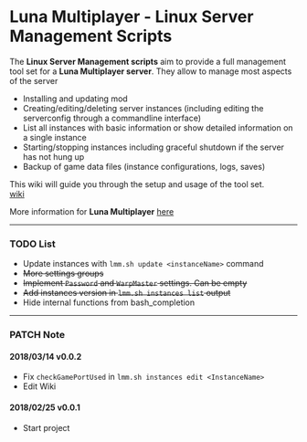 # Luna Multiplayer - Linux Server Management Scripts
The **Linux Server Management scripts** aim to provide a full management tool set for a **Luna Multiplayer server**. They allow to manage most aspects of the server

  * Installing and updating mod
  * Creating/editing/deleting server instances (including editing the serverconfig through a commandline interface)
  * List all instances with basic information or show detailed information on a single instance
  * Starting/stopping instances including graceful shutdown if the server has not hung up
  * Backup of game data files (instance configurations, logs, saves)

This wiki will guide you through the setup and usage of the tool set.  
[wiki](https://github.com/artnod78/KSP-DMP-Manager/wiki)

More information for **Luna Multiplayer** [here](http://lunamultiplayer.com/)

-------------

### TODO List
* Update instances with ``lmm.sh update <instanceName>`` command
* ~~More settings groups~~
* ~~Implement ``Password`` and ``WarpMaster`` settings. Can be empty~~
* ~~Add instances version in ``lmm.sh instances list`` output~~
* Hide internal functions from bash_completion

-------------

### PATCH Note
#### 2018/03/14 v0.0.2
* Fix ``checkGamePortUsed`` in ``lmm.sh instances edit <InstanceName>``
* Edit Wiki
#### 2018/02/25 v0.0.1
* Start project
